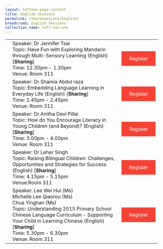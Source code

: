 ```yaml
---
layout: leftnav-page-content
title: English Sessions
permalink: /sharesessions/English/
breadcrumb: English Sessions
collection_name: left-nav-one
---
```


<table>
  
  <tr>
    <td>
    </td>
    <td>Speaker: Dr Jennifer Tsai <br>Topic: Have Fun with Exploring Mandarin through Multi-Sensory Learning (English) [<b>Sharing</b>]<br>Time: 12.30pm - 1.30pm<br>Venue: Room 311
</td>
 <td>
   <a href="https://event-reg.biz/Registration/MTLSSession?Session=E1"  style="  background-color: #f44336; color: white;padding: 14px 25px;text-align: center; text-decoration: none;display: inline-block;">Register</a>
  </td>
  </tr>
  <tr>
    <td>
    </td>
    <td>Speaker: Dr Shamia Abdul raza <br>Topic: Embedding Language Learning in Everyday Life (English) [<b>Sharing</b>]<br>Time: 1.45pm - 2.45pm <br>Venue: Room 311
  </td>
   <td>
   <a href="https://event-reg.biz/Registration/MTLSSession?Session=E2"  style="  background-color: #f44336; color: white;padding: 14px 25px;text-align: center; text-decoration: none;display: inline-block;">Register</a>
  </td>
  </tr>
    <tr>
    <td>
    </td>
    <td>Speaker: Dr Anitha Devi Pillai <br>Topic: How do You Encourage Literacy in Young Children (and Beyond)? (English) [<b>Sharing</b>]<br>Time: 3.00pm - 4.00pm <br>Venue: Room 311
  </td>
   <td>
   <a href="https://event-reg.biz/Registration/MTLSSession?Session=E3"  style="  background-color: #f44336; color: white;padding: 14px 25px;text-align: center; text-decoration: none;display: inline-block;">Register</a>
  </td>
  </tr>  
   <tr>
    <td>
    </td>
    <td>Speaker: Dr Leher Singh<br>Topic: Raising Bilingual Children: Challenges, Opportunities and Strategies for Success (English) [<b>Sharing</b>]<br>Time: 4.15pm - 5.15pm<br>Venue:Room 311 <br>
   </td>
  <td>
   <a href="https://event-reg.biz/Registration/MTLSSession?Session=E4"  style="  background-color: #f44336; color: white;padding: 14px 25px;text-align: center; text-decoration: none;display: inline-block;">Register</a>
  </td>
  </tr>
      <tr>
    <td>
    </td>
    <td>Speaker: Lee Wei Hui (Ms)
      <br>Michelle Lee Qiaorou (Ms)
      <br>Chua Yinghan (Ms)
<br>Topic: Understanding 2015 Primary School Chinese Language Curriculum - Supporting Your Child in Learning Chinese (English) [<b>Sharing</b>]<br>Time: 5.30pm - 6.30pm <br>Venue: Room 311
</td>
   <td>
   <a href="https://event-reg.biz/Registration/MTLSSession?Session=E5"  style="  background-color: #f44336; color: white;padding: 14px 25px;text-align: center; text-decoration: none;display: inline-block;">Register</a>
  </td>
  </tr>
</table>

